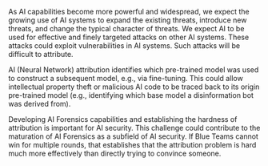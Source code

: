 As AI capabilities become more powerful and widespread, we expect the growing use of AI systems to expand the existing threats, introduce new threats, and change the typical character of threats. We expect AI to be used for effective and finely targeted attacks on other AI systems. These attacks could exploit vulnerabilities in AI systems. Such attacks will be difficult to attribute.

AI (Neural Network) attribution identifies which pre-trained model was used to construct a subsequent model, e.g., via fine-tuning. This could allow intellectual property theft or malicious AI code to be traced back to its origin pre-trained model (e.g., identifying which base model a disinformation bot was derived from).

Developing AI Forensics capabilities and establishing the hardness of attribution is important for AI security. This challenge could contribute to the maturation of AI Forensics as a subfield of AI security. If Blue Teams cannot win for multiple rounds, that establishes that the attribution problem is hard much more effectively than directly trying to convince someone.
